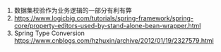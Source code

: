 1. 数据集校验作为业务逻辑的一部分有利有弊
2. https://www.logicbig.com/tutorials/spring-framework/spring-core/property-editors-used-by-stand-alone-bean-wrapper.html  
3. Spring Type Conversion  https://www.cnblogs.com/hzhuxin/archive/2012/01/19/2327579.html

